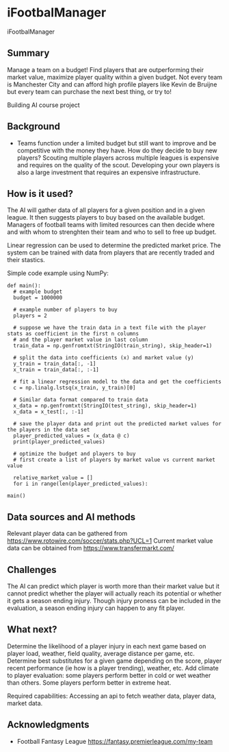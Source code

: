 # iFootbalManager

iFootbalManager

## Summary

Manage a team on a budget! Find players that are outperforming their market value, maximize player quality within a given budget. Not every team is Manchester City and can afford high profile players like Kevin de Bruijne but every team can purchase the next best thing, or try to!

Building AI course project

## Background

* Teams function under a limited budget but still want to improve and be competitive with the money they have. How do they decide to buy new players? Scouting multiple players across multiple leagues is expensive and requires on the quality of the scout. Developing your own players is also a large investment that requires an expensive infrastructure. 


## How is it used?

The AI will gather data of all players for a given position and in a given league. It then suggests players to buy based on the available budget. Managers of football teams with limited resources can then decide where and with whom to strenghten their team and who to sell to free up budget.

Linear regression can be used to determine the predicted market price. The system can be trained with data from players that are recently traded and their stastics. 

Simple code example using NumPy:

```
def main():
  # example budget
  budget = 1000000
  
  # example number of players to buy
  players = 2
  
  # suppose we have the train data in a text file with the player stats as coefficient in the first n columns 
  # and the player market value in last column
  train_data = np.genfromtxt(StringIO(train_string), skip_header=1)
    
  # split the data into coefficients (x) and market value (y)
  y_train = train_data[:, -1]
  x_train = train_data[:, :-1]

  # fit a linear regression model to the data and get the coefficients
  c = np.linalg.lstsq(x_train, y_train)[0]

  # Similar data format compared to train data
  x_data = np.genfromtxt(StringIO(test_string), skip_header=1)
  x_data = x_test[:, :-1]

  # save the player data and print out the predicted market values for the players in the data set
  player_predicted_values = (x_data @ c)
  print(player_predicted_values)
  
  # optimize the budget and players to buy
  # first create a list of players by market value vs current market value
  
  relative_market_value = []
  for i in range(len(player_predicted_values):
    
main()
```


## Data sources and AI methods
Relevant player data can be gathered from https://www.rotowire.com/soccer/stats.php?UCL=1 
Current market value data can be obtained from https://www.transfermarkt.com/

## Challenges

The AI can predict which player is worth more than their market value but it cannot predict whether the player will actually reach its potential or whether it gets a season ending injury. Though injury proness can be included in the evaluation, a season ending injury can happen to any fit player. 

## What next?

Determine the likelihood of a player injury in each next game based on player load, weather, field quality, average distance per game, etc. Determine best substitutes for a given game depending on the score, player recent performance (ie how is a player trending), weather, etc. Add climate to player evaluation: some players perform better in cold or wet weather than others. Some players perform better in extreme heat.

Required capabilities: Accessing an api to fetch weather data, player data, market data. 

## Acknowledgments

* Football Fantasy League https://fantasy.premierleague.com/my-team
